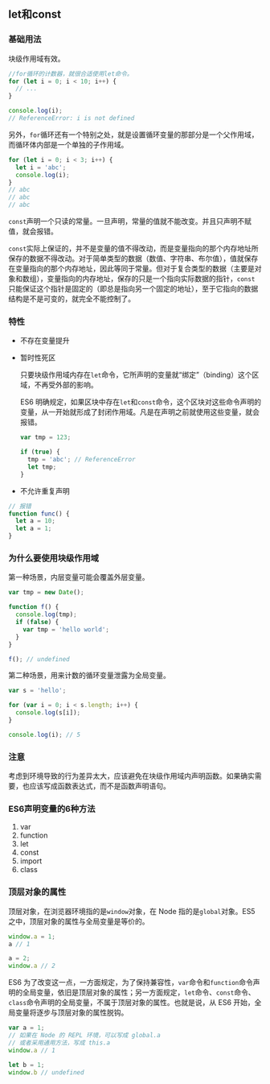 ## let和const

### 基础用法

块级作用域有效。

```js
//for循环的计数器，就很合适使用let命令。
for (let i = 0; i < 10; i++) {
  // ...
}

console.log(i);
// ReferenceError: i is not defined
```

另外，`for`循环还有一个特别之处，就是设置循环变量的那部分是一个父作用域，而循环体内部是一个单独的子作用域。

```js
for (let i = 0; i < 3; i++) {
  let i = 'abc';
  console.log(i);
}
// abc
// abc
// abc
```

`const`声明一个只读的常量。一旦声明，常量的值就不能改变。并且只声明不赋值，就会报错。

`const`实际上保证的，并不是变量的值不得改动，而是变量指向的那个内存地址所保存的数据不得改动。对于简单类型的数据（数值、字符串、布尔值），值就保存在变量指向的那个内存地址，因此等同于常量。但对于复合类型的数据（主要是对象和数组），变量指向的内存地址，保存的只是一个指向实际数据的指针，`const`只能保证这个指针是固定的（即总是指向另一个固定的地址），至于它指向的数据结构是不是可变的，就完全不能控制了。



### 特性

- 不存在变量提升

- 暂时性死区

  只要块级作用域内存在`let`命令，它所声明的变量就“绑定”（binding）这个区域，不再受外部的影响。

  ES6 明确规定，如果区块中存在`let`和`const`命令，这个区块对这些命令声明的变量，从一开始就形成了封闭作用域。凡是在声明之前就使用这些变量，就会报错。

  ```js
  var tmp = 123;
  
  if (true) {
    tmp = 'abc'; // ReferenceError
    let tmp;
  }
  ```

- 不允许重复声明

```js
// 报错
function func() {
  let a = 10;
  let a = 1;
}
```



### 为什么要使用块级作用域

第一种场景，内层变量可能会覆盖外层变量。

```js
var tmp = new Date();

function f() {
  console.log(tmp);
  if (false) {
    var tmp = 'hello world';
  }
}

f(); // undefined
```

第二种场景，用来计数的循环变量泄露为全局变量。

```js
var s = 'hello';

for (var i = 0; i < s.length; i++) {
  console.log(s[i]);
}

console.log(i); // 5
```



### 注意

考虑到环境导致的行为差异太大，应该避免在块级作用域内声明函数。如果确实需要，也应该写成函数表达式，而不是函数声明语句。



### ES6声明变量的6种方法

1. var
2. function
3. let
4. const
5. import
6. class



### 顶层对象的属性

顶层对象，在浏览器环境指的是`window`对象，在 Node 指的是`global`对象。ES5 之中，顶层对象的属性与全局变量是等价的。

```js
window.a = 1;
a // 1

a = 2;
window.a // 2
```

ES6 为了改变这一点，一方面规定，为了保持兼容性，`var`命令和`function`命令声明的全局变量，依旧是顶层对象的属性；另一方面规定，`let`命令、`const`命令、`class`命令声明的全局变量，不属于顶层对象的属性。也就是说，从 ES6 开始，全局变量将逐步与顶层对象的属性脱钩。

```js
var a = 1;
// 如果在 Node 的 REPL 环境，可以写成 global.a
// 或者采用通用方法，写成 this.a
window.a // 1

let b = 1;
window.b // undefined
```


